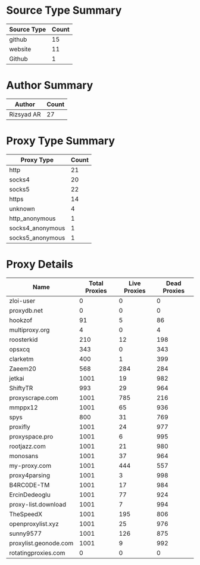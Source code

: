 # Source Type Summary

| Source Type | Count |
|-------------|-------|
| github | 15 |
| website | 11 |
| Github | 1 |


# Author Summary

| Author | Count |
|--------|-------|
| Rizsyad AR | 27 |


# Proxy Type Summary

| Proxy Type | Count |
|------------|-------|
| http | 21 |
| socks4 | 20 |
| socks5 | 22 |
| https | 14 |
| unknown | 4 |
| http_anonymous | 1 |
| socks4_anonymous | 1 |
| socks5_anonymous | 1 |


# Proxy Details

| Name | Total Proxies | Live Proxies | Dead Proxies |
|------|---------------|--------------|---------------|
| zloi-user | 0 | 0 | 0 |
| proxydb.net | 0 | 0 | 0 |
| hookzof | 91 | 5 | 86 |
| multiproxy.org | 4 | 0 | 4 |
| roosterkid | 210 | 12 | 198 |
| opsxcq | 343 | 0 | 343 |
| clarketm | 400 | 1 | 399 |
| Zaeem20 | 568 | 284 | 284 |
| jetkai | 1001 | 19 | 982 |
| ShiftyTR | 993 | 29 | 964 |
| proxyscrape.com | 1001 | 785 | 216 |
| mmppx12 | 1001 | 65 | 936 |
| spys | 800 | 31 | 769 |
| proxifly | 1001 | 24 | 977 |
| proxyspace.pro | 1001 | 6 | 995 |
| rootjazz.com | 1001 | 21 | 980 |
| monosans | 1001 | 37 | 964 |
| my-proxy.com | 1001 | 444 | 557 |
| proxy4parsing | 1001 | 3 | 998 |
| B4RC0DE-TM | 1001 | 17 | 984 |
| ErcinDedeoglu | 1001 | 77 | 924 |
| proxy-list.download | 1001 | 7 | 994 |
| TheSpeedX | 1001 | 195 | 806 |
| openproxylist.xyz | 1001 | 25 | 976 |
| sunny9577 | 1001 | 126 | 875 |
| proxylist.geonode.com | 1001 | 9 | 992 |
| rotatingproxies.com | 0 | 0 | 0 |
